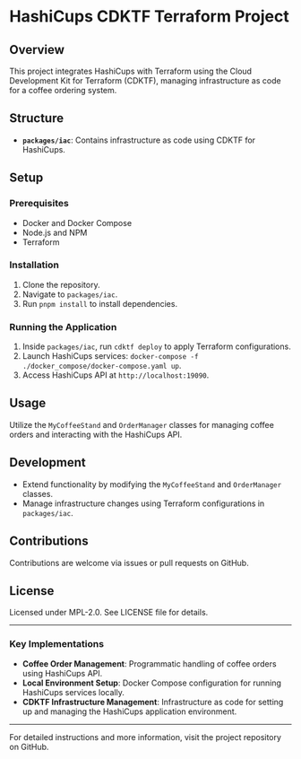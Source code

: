 # HashiCups CDKTF Terraform Project

## Overview
This project integrates HashiCups with Terraform using the Cloud Development Kit for Terraform (CDKTF), managing infrastructure as code for a coffee ordering system.

## Structure
- **`packages/iac`**: Contains infrastructure as code using CDKTF for HashiCups.

## Setup

### Prerequisites
- Docker and Docker Compose
- Node.js and NPM
- Terraform

### Installation
1. Clone the repository.
2. Navigate to `packages/iac`.
3. Run `pnpm install` to install dependencies.

### Running the Application
1. Inside `packages/iac`, run `cdktf deploy` to apply Terraform configurations.
2. Launch HashiCups services: `docker-compose -f ./docker_compose/docker-compose.yaml up`.
3. Access HashiCups API at `http://localhost:19090`.

## Usage
Utilize the `MyCoffeeStand` and `OrderManager` classes for managing coffee orders and interacting with the HashiCups API.

## Development
- Extend functionality by modifying the `MyCoffeeStand` and `OrderManager` classes.
- Manage infrastructure changes using Terraform configurations in `packages/iac`.

## Contributions
Contributions are welcome via issues or pull requests on GitHub.

## License
Licensed under MPL-2.0. See LICENSE file for details.

---

### Key Implementations
- **Coffee Order Management**: Programmatic handling of coffee orders using HashiCups API.
- **Local Environment Setup**: Docker Compose configuration for running HashiCups services locally.
- **CDKTF Infrastructure Management**: Infrastructure as code for setting up and managing the HashiCups application environment.

---

For detailed instructions and more information, visit the project repository on GitHub.
